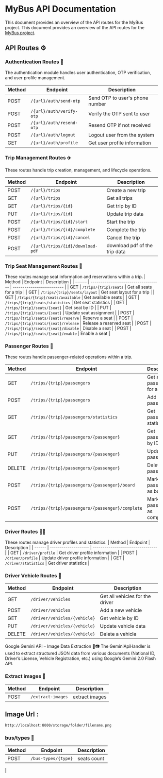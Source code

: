 # MyBus API Documentation

This document provides an overview of the API routes for the MyBus project.
This document provides an overview of the API routes for the [MyBus project](https://abdelrhman-arfat.github.io/mybus/).


## API Routes ⚙️



### Authentication Routes 🔑

The authentication module handles user authentication, OTP verification, and user profile management.

| Method | Endpoint | Description |
|--------|----------|-------------|
| POST | `/{url}/auth/send-otp` | Send OTP to user's phone number |
| POST | `/{url}/auth/verify-otp` | Verify the OTP sent to user |
| POST | `/{url}/auth/resend-otp` | Resend OTP if not received |
| POST | `/{url}/auth/logout` | Logout user from the system |
| GET | `/{url}/auth/profile` | Get user profile information |



### Trip Management Routes ✈️

These routes handle trip creation, management, and lifecycle operations.

| Method | Endpoint | Description |
|--------|----------|-------------|
| POST | `/{url}/trips` | Create a new trip |
| GET | `/{url}/trips` | Get all trips |
| GET | `/{url}/trips/{id}` | Get trip by ID |
| PUT | `/{url}/trips/{id}` | Update trip data |
| POST | `/{url}/trips/{id}/start` | Start the trip |
| POST | `/{url}/trips/{id}/complete` | Complete the trip |
| POST | `/{url}/trips/{id}/cancel` | Cancel the trip |
| POST | `/{url}/trips/{id}/download-pdf` |download pdf of the trip data |




### Trip Seat Management Routes 💺

These routes manage seat information and reservations within a trip.
| Method | Endpoint                             | Description                |
| ------ | ------------------------------------ | -------------------------- |
| GET    | `/trips/{trip}/seats`                | Get all seats for a trip   |
| GET    | `/trips/{trip}/seats/layout`         | Get seat layout for a trip |
| GET    | `/trips/{trip}/seats/available`      | Get available seats        |
| GET    | `/trips/{trip}/seats/statistics`     | Get seat statistics        |
| GET    | `/trips/{trip}/seats/{seat}`         | Get seat by ID             |
| PUT    | `/trips/{trip}/seats/{seat}`         | Update seat assignment     |
| POST   | `/trips/{trip}/seats/{seat}/reserve` | Reserve a seat             |
| POST   | `/trips/{trip}/seats/{seat}/release` | Release a reserved seat    |
| POST   | `/trips/{trip}/seats/{seat}/disable` | Disable a seat             |
| POST   | `/trips/{trip}/seats/{seat}/enable`  | Enable a seat              |


### Passenger Routes 🚶

These routes handle passenger-related operations within a trip.

| Method | Endpoint                                        | Description                   |
| ------ | ----------------------------------------------- | ----------------------------- |
| GET    | `/trips/{trip}/passengers`                      | Get all passengers for a trip |
| POST   | `/trips/{trip}/passengers`                      | Add a new passenger           |
| GET    | `/trips/{trip}/passengers/statistics`           | Get passenger statistics      |
| GET    | `/trips/{trip}/passengers/{passenger}`          | Get passenger by ID           |
| PUT    | `/trips/{trip}/passengers/{passenger}`          | Update passenger              |
| DELETE | `/trips/{trip}/passengers/{passenger}`          | Delete passenger              |
| POST   | `/trips/{trip}/passengers/{passenger}/board`    | Mark passenger as boarded     |
| POST   | `/trips/{trip}/passengers/{passenger}/complete` | Mark passenger as completed   |



### Driver Routes 🧑‍✈️

These routes manage driver profiles and statistics.
| Method | Endpoint             | Description                       |
| ------ | -------------------- | --------------------------------- |
| GET    | `/driver/profile`    | Get driver profile information    |
| POST   | `/driver/profile`    | Update driver profile information |
| GET    | `/driver/statistics` | Get driver statistics             |

### Driver Vehicle Routes 🚗

| Method | Endpoint                     | Description                     |
| ------ | ---------------------------- | ------------------------------- |
| GET    | `/driver/vehicles`           | Get all vehicles for the driver |
| POST   | `/driver/vehicles`           | Add a new vehicle               |
| GET    | `/driver/vehicles/{vehicle}` | Get vehicle by ID               |
| PUT    | `/driver/vehicles/{vehicle}` | Update vehicle data             |
| DELETE | `/driver/vehicles/{vehicle}` | Delete a vehicle                |

Google Gemini API – Image Data Extraction 🧠📷
The GeminiApiHandler is used to extract structured JSON data from various documents (National ID, Driver’s License, Vehicle Registration, etc.) using Google’s Gemini 2.0 Flash API.

### Extract images 📸

| Method | Endpoint                     | Description                     |
| ------ | ---------------------------- | ------------------------------- |
| POST    | `/extract-images`           | extract images                  |



## Image Url :
```bash
http://localhost:8000/storage/folder/filename.png
```
### bus/types 📸

| Method | Endpoint                     | Description                     |
| ------ | ---------------------------- | ------------------------------- |
| POST    | `/bus-types/{type}`             | seats count                      |
| 

